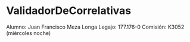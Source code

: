 # ValidadorDeCorrelativas
Alumno: Juan Francisco Meza Longa
Legajo: 177.176-0
Comisión: K3052 (miércoles noche)
